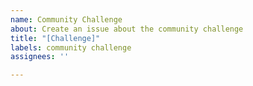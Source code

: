 ```yaml
---
name: Community Challenge
about: Create an issue about the community challenge
title: "[Challenge]"
labels: community challenge
assignees: ''

---
```



